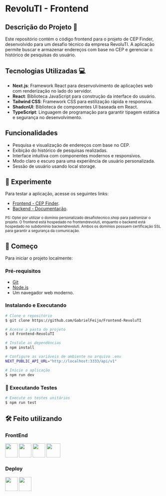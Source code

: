 <!-- prettier-ignore-start -->

# RevoluTI - Frontend

## Descrição do Projeto 📝

Este repositório contém o código frontend para o projeto de CEP Finder, desenvolvido para um desafio técnico da empresa RevoluTI. A aplicação permite buscar e armazenar endereços com base no CEP e gerenciar o histórico de pesquisas do usuário.

## Tecnologias Utilizadas 💻

- **Next.js**: Framework React para desenvolvimento de aplicações web com renderização no lado do servidor.
- **React**: Biblioteca JavaScript para construção da interface do usuário.
- **Tailwind CSS**: Framework CSS para estilização rápida e responsiva.
- **ShadcnUI**: Biblioteca de componentes UI baseada em React.
- **TypeScript**: Linguagem de programação para garantir tipagem estática e segurança no desenvolvimento.

## Funcionalidades

- Pesquisa e visualização de endereços com base no CEP.
- Exibição do histórico de pesquisas realizadas.
- Interface intuitiva com componentes modernos e responsivos.
- Modo claro e escuro para uma experiência de usuário personalizada.
- Sessão de usuário usando local storage.

## 👾 Experimente

Para testar a aplicação, acesse os seguintes links:

- [Frontend - CEP Finder](https://frontendrevoluti.desafiotecnico.shop/).
- [Backend - Documentação](https://backendrevoluti.desafiotecnico.shop/api/v1/documentation).

<sub>PS: Optei por utilizar o domínio personalizado desafiotecnico.shop para padronizar o projeto. O frontend está hospedado no frontendrevoluti, enquanto o backend está hospedado no subdomínio backendrevoluti. Ambos os domínios possuem certificação SSL para garantir a segurança da comunicação.</sub>

## 🚀 Começo

Para iniciar o projeto localmente:

### Pré-requisitos

- [Git](https://git-scm.com/downloads)
- [Node.js](https://nodejs.org/en)
- Um navegador web moderno.

### Instalando e Executando

```bash
# Clone o repositório
$ git clone https://github.com/GabrielFeijo/Frontend-RevoluTI

# Acesse a pasta do projeto
$ cd Frontend-RevoluTI

# Instale as dependências
$ npm install

# Configure as variáveis de ambiente no arquivo .env
NEXT_PUBLIC_API_URL="http://localhost:3333/api/v1"

# Inicie a aplicação
$ npm run dev
```

### 🧪 Executando Testes

```bash
# Execute os testes unitários
$ npm run test
```

## 🛠️ Feito utilizando

### FrontEnd

<img src="https://cdn.jsdelivr.net/gh/devicons/devicon/icons/typescript/typescript-original.svg" width="40" height="45" /> <img src="https://cdn.jsdelivr.net/gh/devicons/devicon@latest/icons/react/react-original.svg" width="40" height="45" /> <img src="https://cdn.jsdelivr.net/gh/devicons/devicon@latest/icons/nextjs/nextjs-original.svg" width="40" height="45" /> <img src="https://cdn.jsdelivr.net/gh/devicons/devicon@latest/icons/tailwindcss/tailwindcss-original.svg" width="45" height="45"/>

### Deploy

<img src="https://cdn.jsdelivr.net/gh/devicons/devicon@latest/icons/vercel/vercel-original.svg" width="40" height="45" /> <img src="https://cdn.jsdelivr.net/gh/devicons/devicon@latest/icons/githubactions/githubactions-original.svg" width="40" height="45" />

<!-- prettier-ignore-end -->

